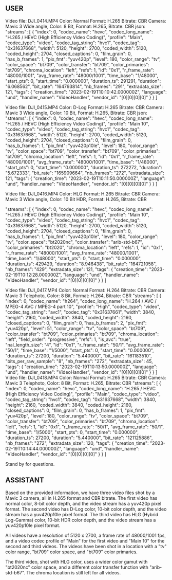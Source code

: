 ## USER
Video file: DJI_0414.MP4
Color: Normal
Format: H.265
Bitrate: CBR
Camera: Mavic 3 Wide angle, Color: 8 Bit, Format: H.265, Bitrate: CBR
json:
  "streams": [
    {
      "index": 0,
      "codec_name": "hevc",
      "codec_long_name": "H.265 / HEVC (High Efficiency Video Coding)",
      "profile": "Main",
      "codec_type": "video",
      "codec_tag_string": "hvc1",
      "codec_tag": "0x31637668",
      "width": 5120,
      "height": 2700,
      "coded_width": 5120,
      "coded_height": 2704,
      "closed_captions": 0,
      "film_grain": 0,
      "has_b_frames": 1,
      "pix_fmt": "yuv420p",
      "level": 180,
      "color_range": "tv",
      "color_space": "bt709",
      "color_transfer": "bt709",
      "color_primaries": "bt709",
      "chroma_location": "left",
      "refs": 1,
      "id": "0x1",
      "r_frame_rate": "48000/1001",
      "avg_frame_rate": "48000/1001",
      "time_base": "1/48000",
      "start_pts": 0,
      "start_time": "0.000000",
      "duration_ts": 291291,
      "duration": "6.068562",
      "bit_rate": "164793814",
      "nb_frames": "291",
      "extradata_size": 121,
      "tags": {
        "creation_time": "2023-02-19T10:10:42.000000Z",
        "language": "und",
        "handler_name": "VideoHandler",
        "vendor_id": "[0][0][0][0]"
      }
    }
  ]

Video file: DJI_0415.MP4
Color: D-Log
Format: H.265
Bitrate: CBR
Camera: Mavic 3 Wide angle, Color: 10 Bit, Format: H.265, Bitrate: CBR
json:
"streams": [
    {
      "index": 0,
      "codec_name": "hevc",
      "codec_long_name": "H.265 / HEVC (High Efficiency Video Coding)",
      "profile": "Main 10",
      "codec_type": "video",
      "codec_tag_string": "hvc1",
      "codec_tag": "0x31637668",
      "width": 5120,
      "height": 2700,
      "coded_width": 5120,
      "coded_height": 2704,
      "closed_captions": 0,
      "film_grain": 0,
      "has_b_frames": 1,
      "pix_fmt": "yuv420p10le",
      "level": 180,
      "color_range": "tv",
      "color_space": "bt709",
      "color_transfer": "bt709",
      "color_primaries": "bt709",
      "chroma_location": "left",
      "refs": 1,
      "id": "0x1",
      "r_frame_rate": "48000/1001",
      "avg_frame_rate": "48000/1001",
      "time_base": "1/48000",
      "start_pts": 0,
      "start_time": "0.000000",
      "duration_ts": 272272,
      "duration": "5.672333",
      "bit_rate": "165909664",
      "nb_frames": "272",
      "extradata_size": 121,
      "tags": {
        "creation_time": "2023-02-19T10:11:50.000000Z",
        "language": "und",
        "handler_name": "VideoHandler",
        "vendor_id": "[0][0][0][0]"
      }
    }
  ]
  
Video file: DJI_0416.MP4
Color: HLG
Format: H.265
Bitrate: CBR
Camera: Mavic 3 Wide angle, Color: 10 Bit HDR, Format: H.265, Bitrate: CBR

"streams": [
    {
      "index": 0,
      "codec_name": "hevc",
      "codec_long_name": "H.265 / HEVC (High Efficiency Video Coding)",
      "profile": "Main 10",
      "codec_type": "video",
      "codec_tag_string": "hvc1",
      "codec_tag": "0x31637668",
      "width": 5120,
      "height": 2700,
      "coded_width": 5120,
      "coded_height": 2704,
      "closed_captions": 0,
      "film_grain": 0,
      "has_b_frames": 1,
      "pix_fmt": "yuv420p10le",
      "level": 180,
      "color_range": "tv",
      "color_space": "bt2020nc",
      "color_transfer": "arib-std-b67",
      "color_primaries": "bt2020",
      "chroma_location": "left",
      "refs": 1,
      "id": "0x1",
      "r_frame_rate": "48000/1001",
      "avg_frame_rate": "48000/1001",
      "time_base": "1/48000",
      "start_pts": 0,
      "start_time": "0.000000",
      "duration_ts": 429429,
      "duration": "8.946438",
      "bit_rate": "164721058",
      "nb_frames": "429",
      "extradata_size": 121,
      "tags": {
        "creation_time": "2023-02-19T10:12:28.000000Z",
        "language": "und",
        "handler_name": "VideoHandler",
        "vendor_id": "[0][0][0][0]"
      }
    }
  ]

Video file: DJI_0417.MP4
Color: Normal
Format: H.264
Bitrate: CBR
Camera: Mavic 3 Telephoto, Color: 8 Bit, Format: H.264, Bitrate: CBR
"streams": [
    {
      "index": 0,
      "codec_name": "h264",
      "codec_long_name": "H.264 / AVC / MPEG-4 AVC / MPEG-4 part 10",
      "profile": "High",
      "codec_type": "video",
      "codec_tag_string": "avc1",
      "codec_tag": "0x31637661",
      "width": 3840,
      "height": 2160,
      "coded_width": 3840,
      "coded_height": 2160,
      "closed_captions": 0,
      "film_grain": 0,
      "has_b_frames": 2,
      "pix_fmt": "yuv420p",
      "level": 51,
      "color_range": "tv",
      "color_space": "bt709",
      "color_transfer": "bt709",
      "color_primaries": "bt709",
      "chroma_location": "left",
      "field_order": "progressive",
      "refs": 1,
      "is_avc": "true",
      "nal_length_size": "4",
      "id": "0x1",
      "r_frame_rate": "50/1",
      "avg_frame_rate": "50/1",
      "time_base": "1/5000",
      "start_pts": 0,
      "start_time": "0.000000",
      "duration_ts": 27200,
      "duration": "5.440000",
      "bit_rate": "161183510",
      "bits_per_raw_sample": "8",
      "nb_frames": "272",
      "extradata_size": 45,
      "tags": {
        "creation_time": "2023-02-19T10:13:50.000000Z",
        "language": "und",
        "handler_name": "VideoHandler",
        "vendor_id": "[0][0][0][0]"
      }
    }
  ]
Video file: DJI_0418.MP4
Color: Normal
Format: H.265
Bitrate: CBR
Camera: Mavic 3 Telephoto, Color: 8 Bit, Format: H.265, Bitrate: CBR
"streams": [
    {
      "index": 0,
      "codec_name": "hevc",
      "codec_long_name": "H.265 / HEVC (High Efficiency Video Coding)",
      "profile": "Main",
      "codec_type": "video",
      "codec_tag_string": "hvc1",
      "codec_tag": "0x31637668",
      "width": 3840,
      "height": 2160,
      "coded_width": 3840,
      "coded_height": 2160,
      "closed_captions": 0,
      "film_grain": 0,
      "has_b_frames": 1,
      "pix_fmt": "yuv420p",
      "level": 180,
      "color_range": "tv",
      "color_space": "bt709",
      "color_transfer": "bt709",
      "color_primaries": "bt709",
      "chroma_location": "left",
      "refs": 1,
      "id": "0x1",
      "r_frame_rate": "50/1",
      "avg_frame_rate": "50/1",
      "time_base": "1/5000",
      "start_pts": 0,
      "start_time": "0.000000",
      "duration_ts": 27200,
      "duration": "5.440000",
      "bit_rate": "121125886",
      "nb_frames": "272",
      "extradata_size": 120,
      "tags": {
        "creation_time": "2023-02-19T10:14:44.000000Z",
        "language": "und",
        "handler_name": "VideoHandler",
        "vendor_id": "[0][0][0][0]"
      }
    }
  ]

Stand by for questions.

## ASSISTANT
Based on the provided information, we have three video files shot by a Mavic 3 camera, all in H.265 format and CBR bitrate. The first video has normal color, 8-bit color depth, and the video stream has a yuv420p pixel format. The second video has D-Log color, 10-bit color depth, and the video stream has a yuv420p10le pixel format. The third video has HLG (Hybrid Log-Gamma) color, 10-bit HDR color depth, and the video stream has a yuv420p10le pixel format. 

All videos have a resolution of 5120 x 2700, a frame rate of 48000/1001 fps, and a video codec profile of "Main" for the first video and "Main 10" for the second and third videos. The videos have been shot in a location with a "tv" color range, "bt709" color space, and "bt709" color primaries.

The third video, shot with HLG color, uses a wider color gamut with "bt2020nc" color space, and a different color transfer function with "arib-std-b67". The chroma location is still left for all videos.